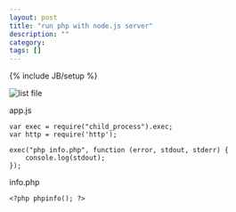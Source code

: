 ```yaml
---
layout: post
title: "run php with node.js server"
description: ""
category: 
tags: []
---
```

{% include JB/setup %}

![list file](https://raw.github.com/ilmsg/ilmsg.github.com/master/_upload/run-php-with-node-js-server.png)

app.js

	var exec = require("child_process").exec;
	var http = require('http');
	
	exec("php info.php", function (error, stdout, stderr) {
		console.log(stdout);
	});
	
info.php

	<?php phpinfo(); ?>


